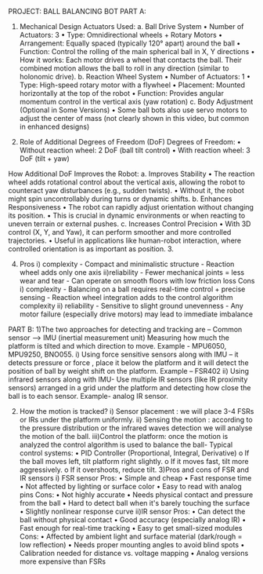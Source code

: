 PROJECT: BALL BALANCING BOT
PART A:
1. Mechanical Design
Actuators Used:
 a. Ball Drive System
•	Number of Actuators: 3
•	Type: Omnidirectional wheels + Rotary Motors
•	Arrangement: Equally spaced (typically 120° apart) around the ball
•	Function: Control the rolling of the main spherical ball in X, Y directions
•	How it works: Each motor drives a wheel that contacts the ball. Their combined motion allows the ball to roll in any direction (similar to holonomic drive).
 b. Reaction Wheel System
•	Number of Actuators: 1
•	Type: High-speed rotary motor with a flywheel
•	Placement: Mounted horizontally at the top of the robot
•	Function: Provides angular momentum control in the vertical axis (yaw rotation)
 c. Body Adjustment (Optional in Some Versions)
•	Some ball bots also use servo motors to adjust the center of mass (not clearly shown in this video, but common in enhanced designs)
 
 2. Role of Additional Degrees of Freedom (DoF)
 Degrees of Freedom:
•	Without reaction wheel: 2 DoF (ball tilt control)
•	With reaction wheel: 3 DoF (tilt + yaw)
 
 How Additional DoF Improves the Robot:
 a. Improves Stability
•	The reaction wheel adds rotational control about the vertical axis, allowing the robot to counteract yaw disturbances (e.g., sudden twists).
•	Without it, the robot might spin uncontrollably during turns or dynamic shifts.
 b. Enhances Responsiveness
•	The robot can rapidly adjust orientation without changing its position.
•	This is crucial in dynamic environments or when reacting to uneven terrain or external pushes.
 c. Increases Control Precision
•	With 3D control (X, Y, and Yaw), it can perform smoother and more controlled trajectories.
•	Useful in applications like human-robot interaction, where controlled orientation is as important as position.
3.

4. Pros
i) complexity - Compact and minimalistic structure
                            - Reaction wheel adds only one axis
ii)reliability - Fewer mechanical joints = less wear and tear
                        - Can operate on smooth floors with low friction loss
Cons 
i) complexity - Balancing on a ball requires real-time control + precise sensing
                            - Reaction wheel integration adds to the control algorithm complexity
ii) reliability - Sensitive to slight ground unevenness
                         - Any motor failure (especially drive motors) may lead to immediate            imbalance


PART B:
1)The two approaches for detecting and tracking are –
Common sensor –> IMU (inertial measurement unit) Measuring how much the platform is tilted and which direction to move. Example - MPU6050, MPU9250, BNO055.
i)	Using force sensitive sensors along with IMU – it detects pressure or force  , place it below the platform and it will detect the position of ball by weight shift on the platform. Example – FSR402
ii)	Using infrared sensors along with IMU- Use multiple IR sensors (like IR proximity sensors) arranged in a grid under the platform and detecting how close the ball is to each sensor. Example- analog IR sensor.

  2) How the motion is tracked?
i)  Sensor placement : we will place 3-4 FSRs or IRs under the platform uniformly.
ii)  Sensing the motion : according to the pressure distribution or the infrared waves detection we will analyse the motion of the ball.
iii)Control the platform: once the motion is analyzed the  control algorithm is used to balance the ball- Typical control systems:
•	PID Controller (Proportional, Integral, Derivative)
o	If the ball moves left, tilt platform right slightly.
o	If it moves fast, tilt more aggressively.
o	If it overshoots, reduce tilt.
     3)Pros and cons of FSR and IR sensors 
i) FSR sensor 
Pros:
•	Simple and cheap
•	Fast response time
•	Not affected by lighting or surface color
•	Easy to read with analog pins
Cons:
•	Not highly accurate
•	Needs physical contact and pressure from the ball
•	Hard to detect ball when it's barely touching the surface
•	Slightly nonlinear response curve
ii)IR sensor 
Pros:
•	Can detect the ball without physical contact
•	Good accuracy (especially analog IR)
•	Fast enough for real-time tracking
•	Easy to get small-sized modules
Cons:
•	Affected by ambient light and surface material (dark/rough = low reflection)
•	Needs proper mounting angles to avoid blind spots
•	Calibration needed for distance vs. voltage mapping
•	Analog versions more expensive than FSRs

